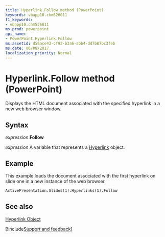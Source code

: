 ```yaml
---
title: Hyperlink.Follow method (PowerPoint)
keywords: vbapp10.chm526011
f1_keywords:
- vbapp10.chm526011
ms.prod: powerpoint
api_name:
- PowerPoint.Hyperlink.Follow
ms.assetid: d56ace43-cf92-b3a6-abb4-dd7b87bc3feb
ms.date: 06/08/2017
localization_priority: Normal
---
```



# Hyperlink.Follow method (PowerPoint)

Displays the HTML document associated with the specified hyperlink in a new web browser window.


## Syntax

_expression_.**Follow**

_expression_ A variable that represents a [Hyperlink](PowerPoint.Hyperlink.md) object.


## Example

This example loads the document associated with the first hyperlink on slide one in a new instance of the web browser.


```vb
ActivePresentation.Slides(1).Hyperlinks(1).Follow
```


## See also


[Hyperlink Object](PowerPoint.Hyperlink.md)

[!include[Support and feedback](~/includes/feedback-boilerplate.md)]